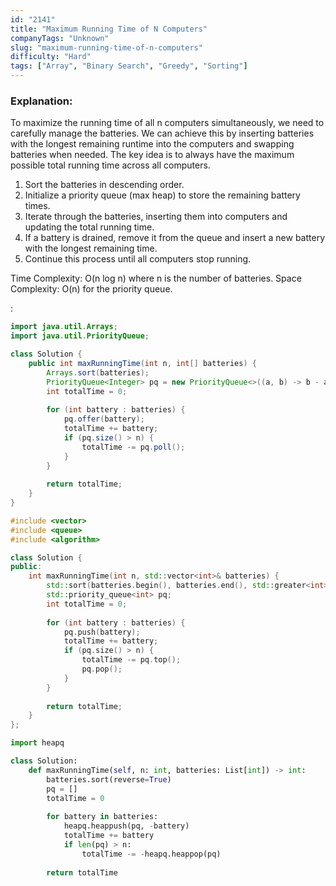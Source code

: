 ```yaml
---
id: "2141"
title: "Maximum Running Time of N Computers"
companyTags: "Unknown"
slug: "maximum-running-time-of-n-computers"
difficulty: "Hard"
tags: ["Array", "Binary Search", "Greedy", "Sorting"]
---
```


### Explanation:
To maximize the running time of all n computers simultaneously, we need to carefully manage the batteries. We can achieve this by inserting batteries with the longest remaining runtime into the computers and swapping batteries when needed. The key idea is to always have the maximum possible total running time across all computers.

1. Sort the batteries in descending order.
2. Initialize a priority queue (max heap) to store the remaining battery times.
3. Iterate through the batteries, inserting them into computers and updating the total running time.
4. If a battery is drained, remove it from the queue and insert a new battery with the longest remaining time.
5. Continue this process until all computers stop running.

Time Complexity: O(n log n) where n is the number of batteries.
Space Complexity: O(n) for the priority queue.

:

```java
import java.util.Arrays;
import java.util.PriorityQueue;

class Solution {
    public int maxRunningTime(int n, int[] batteries) {
        Arrays.sort(batteries);
        PriorityQueue<Integer> pq = new PriorityQueue<>((a, b) -> b - a);
        int totalTime = 0;
        
        for (int battery : batteries) {
            pq.offer(battery);
            totalTime += battery;
            if (pq.size() > n) {
                totalTime -= pq.poll();
            }
        }
        
        return totalTime;
    }
}
```

```cpp
#include <vector>
#include <queue>
#include <algorithm>

class Solution {
public:
    int maxRunningTime(int n, std::vector<int>& batteries) {
        std::sort(batteries.begin(), batteries.end(), std::greater<int>());
        std::priority_queue<int> pq;
        int totalTime = 0;
        
        for (int battery : batteries) {
            pq.push(battery);
            totalTime += battery;
            if (pq.size() > n) {
                totalTime -= pq.top();
                pq.pop();
            }
        }
        
        return totalTime;
    }
};
```

```python
import heapq

class Solution:
    def maxRunningTime(self, n: int, batteries: List[int]) -> int:
        batteries.sort(reverse=True)
        pq = []
        totalTime = 0
        
        for battery in batteries:
            heapq.heappush(pq, -battery)
            totalTime += battery
            if len(pq) > n:
                totalTime -= -heapq.heappop(pq)
        
        return totalTime
```